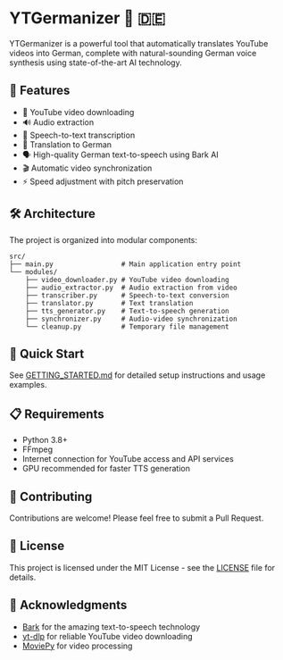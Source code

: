# YTGermanizer 🎥 🇩🇪

YTGermanizer is a powerful tool that automatically translates YouTube videos into German, complete with natural-sounding German voice synthesis using state-of-the-art AI technology.

## 🌟 Features

- 🎥 YouTube video downloading
- 🔊 Audio extraction
- 📝 Speech-to-text transcription
- 🔄 Translation to German
- 🗣️ High-quality German text-to-speech using Bark AI
- 🎬 Automatic video synchronization
- ⚡ Speed adjustment with pitch preservation

## 🛠️ Architecture

The project is organized into modular components:

```
src/
├── main.py                 # Main application entry point
└── modules/
    ├── video_downloader.py # YouTube video downloading
    ├── audio_extractor.py  # Audio extraction from video
    ├── transcriber.py      # Speech-to-text conversion
    ├── translator.py       # Text translation
    ├── tts_generator.py    # Text-to-speech generation
    ├── synchronizer.py     # Audio-video synchronization
    └── cleanup.py          # Temporary file management
```

## 🚀 Quick Start

See [GETTING_STARTED.md](GETTING_STARTED.md) for detailed setup instructions and usage examples.

## 📋 Requirements

- Python 3.8+
- FFmpeg
- Internet connection for YouTube access and API services
- GPU recommended for faster TTS generation

## 🤝 Contributing

Contributions are welcome! Please feel free to submit a Pull Request.

## 📄 License

This project is licensed under the MIT License - see the [LICENSE](LICENSE) file for details.

## 🙏 Acknowledgments

- [Bark](https://github.com/suno-ai/bark) for the amazing text-to-speech technology
- [yt-dlp](https://github.com/yt-dlp/yt-dlp) for reliable YouTube video downloading
- [MoviePy](https://zulko.github.io/moviepy/) for video processing
